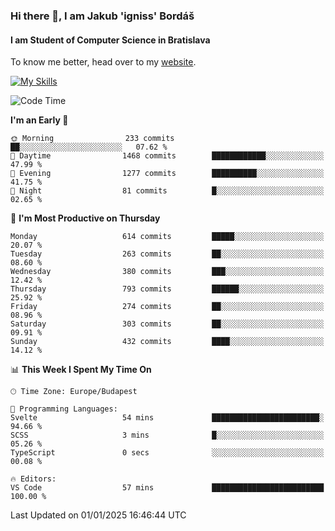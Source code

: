 ### Hi there 👋, I am Jakub 'igniss' Bordáš

#### I am Student of Computer Science in Bratislava
To know me better, head over to my [website](https://bordas.sk).

[![My Skills](https://skillicons.dev/icons?i=js,html,css,figma,svelte,java,kotlin,python,postgresql,typescript,nest,nodejs)](https://bordas.sk)


<!--START_SECTION:waka-->
![Code Time](http://img.shields.io/badge/Code%20Time-1%2C613%20hrs%2031%20mins-blue)

**I'm an Early 🐤** 

```text
🌞 Morning                233 commits         ██░░░░░░░░░░░░░░░░░░░░░░░   07.62 % 
🌆 Daytime                1468 commits        ████████████░░░░░░░░░░░░░   47.99 % 
🌃 Evening                1277 commits        ██████████░░░░░░░░░░░░░░░   41.75 % 
🌙 Night                  81 commits          █░░░░░░░░░░░░░░░░░░░░░░░░   02.65 % 
```
📅 **I'm Most Productive on Thursday** 

```text
Monday                   614 commits         █████░░░░░░░░░░░░░░░░░░░░   20.07 % 
Tuesday                  263 commits         ██░░░░░░░░░░░░░░░░░░░░░░░   08.60 % 
Wednesday                380 commits         ███░░░░░░░░░░░░░░░░░░░░░░   12.42 % 
Thursday                 793 commits         ██████░░░░░░░░░░░░░░░░░░░   25.92 % 
Friday                   274 commits         ██░░░░░░░░░░░░░░░░░░░░░░░   08.96 % 
Saturday                 303 commits         ██░░░░░░░░░░░░░░░░░░░░░░░   09.91 % 
Sunday                   432 commits         ████░░░░░░░░░░░░░░░░░░░░░   14.12 % 
```


📊 **This Week I Spent My Time On** 

```text
🕑︎ Time Zone: Europe/Budapest

💬 Programming Languages: 
Svelte                   54 mins             ████████████████████████░   94.66 % 
SCSS                     3 mins              █░░░░░░░░░░░░░░░░░░░░░░░░   05.26 % 
TypeScript               0 secs              ░░░░░░░░░░░░░░░░░░░░░░░░░   00.08 % 

🔥 Editors: 
VS Code                  57 mins             █████████████████████████   100.00 % 
```


 Last Updated on 01/01/2025 16:46:44 UTC
<!--END_SECTION:waka-->
